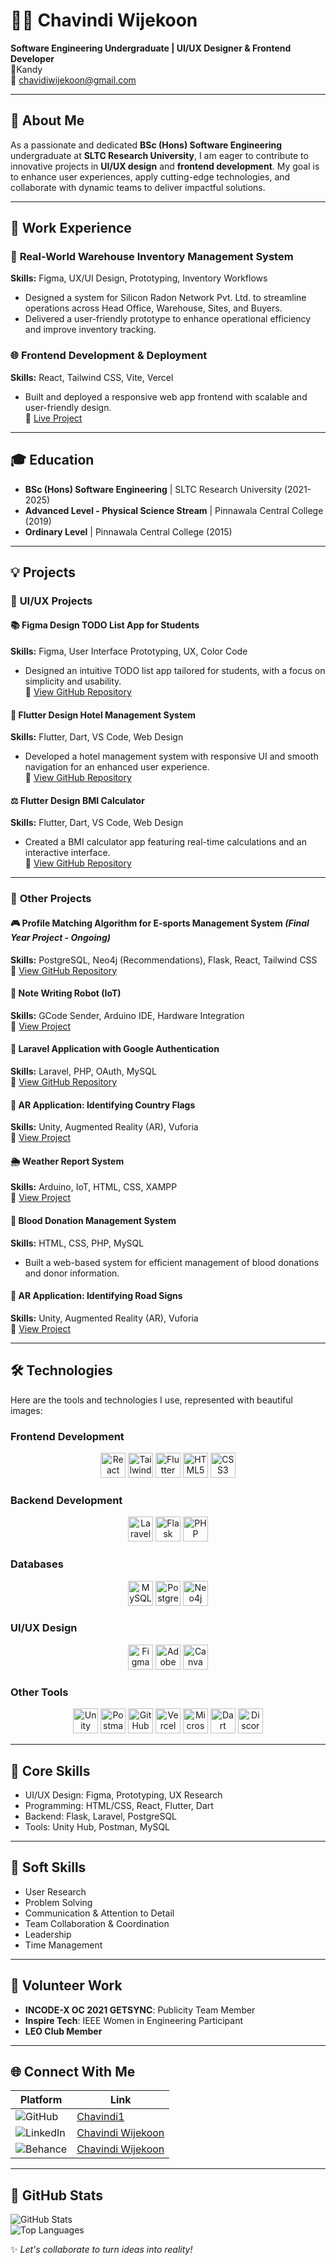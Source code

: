 # 👩‍💻 Chavindi Wijekoon  
**Software Engineering Undergraduate | UI/UX Designer & Frontend Developer**  
📍Kandy  
📧 [chavidiwijekoon@gmail.com](mailto:chavidiwijekoon@gmail.com)   

---

## 🚀 About Me  
As a passionate and dedicated **BSc (Hons) Software Engineering** undergraduate at **SLTC Research University**, I am eager to contribute to innovative projects in **UI/UX design** and **frontend development**. My goal is to enhance user experiences, apply cutting-edge technologies, and collaborate with dynamic teams to deliver impactful solutions.

---

## 💼 Work Experience  

### 🏢 **Real-World Warehouse Inventory Management System**  
**Skills:** Figma, UX/UI Design, Prototyping, Inventory Workflows  
- Designed a system for Silicon Radon Network Pvt. Ltd. to streamline operations across Head Office, Warehouse, Sites, and Buyers.  
- Delivered a user-friendly prototype to enhance operational efficiency and improve inventory tracking.  

### 🌐 **Frontend Development & Deployment**  
**Skills:** React, Tailwind CSS, Vite, Vercel  
- Built and deployed a responsive web app frontend with scalable and user-friendly design.  
🔗 [Live Project](https://frontend-delta-bice-64.vercel.app/)  

---

## 🎓 Education  
- **BSc (Hons) Software Engineering** | SLTC Research University (2021-2025)  
- **Advanced Level - Physical Science Stream** | Pinnawala Central College (2019)  
- **Ordinary Level** | Pinnawala Central College (2015)  

---

## 💡 Projects  

### 🎨 **UI/UX Projects**  
#### 📚 **Figma Design TODO List App for Students**  
**Skills:** Figma, User Interface Prototyping, UX, Color Code  
- Designed an intuitive TODO list app tailored for students, with a focus on simplicity and usability.  
🔗 [View GitHub Repository](https://github.com/Chavindi1)

#### 🏨 **Flutter Design Hotel Management System**  
**Skills:** Flutter, Dart, VS Code, Web Design  
- Developed a hotel management system with responsive UI and smooth navigation for an enhanced user experience.  
🔗 [View GitHub Repository](https://github.com/Chavindi1/First-flutter-project)

#### ⚖️ **Flutter Design BMI Calculator**  
**Skills:** Flutter, Dart, VS Code, Web Design  
- Created a BMI calculator app featuring real-time calculations and an interactive interface.  
🔗 [View GitHub Repository](https://github.com/Chavindi1/bmi-calculator-)

---

### 🔧 **Other Projects**  

#### 🎮 **Profile Matching Algorithm for E-sports Management System** *(Final Year Project - Ongoing)*  
**Skills:** PostgreSQL, Neo4j (Recommendations), Flask, React, Tailwind CSS  
🔗 [View GitHub Repository](https://github.com/AvishkaYasiru/E-sport-management)

#### 🤖 **Note Writing Robot (IoT)**  
**Skills:** GCode Sender, Arduino IDE, Hardware Integration  
🔗 [View Project](https://drive.google.com/file/d/1HzZgqMdh35dQ1nxgiwKtc7t8joUsfSYx/view?usp=drivesdk)

#### 🔑 **Laravel Application with Google Authentication**  
**Skills:** Laravel, PHP, OAuth, MySQL  
🔗 [View GitHub Repository](https://github.com/Chavindi1/Social-login)

#### 🚩 **AR Application: Identifying Country Flags**  
**Skills:** Unity, Augmented Reality (AR), Vuforia  
🔗 [View Project](https://drive.google.com/drive/u/0/folders/1L4Wls1SqYwMbM2R-4sVHrqnJUrUy4Cj7)

#### 🌦️ **Weather Report System**  
**Skills:** Arduino, IoT, HTML, CSS, XAMPP  
🔗 [View Project](https://github.com/Chavindi1)

#### 💉 **Blood Donation Management System**  
**Skills:** HTML, CSS, PHP, MySQL  
- Built a web-based system for efficient management of blood donations and donor information.

#### 🚧 **AR Application: Identifying Road Signs**  
**Skills:** Unity, Augmented Reality (AR), Vuforia  
🔗 [View Project](https://drive.google.com/drive/u/0/folders/1RooO8levX58IjhnxxnRl-X4UKsMRMJQe)

---

## 🛠 Technologies  

Here are the tools and technologies I use, represented with beautiful images:

### **Frontend Development**
<p align="center">
  <img src="https://img.icons8.com/fluency/48/000000/react.png" alt="React" width="40" height="40"/>
  <img src="https://img.icons8.com/color/48/000000/tailwind-css.png" alt="Tailwind CSS" width="40" height="40"/>
  <img src="https://img.icons8.com/color/48/000000/flutter.png" alt="Flutter" width="40" height="40"/>
  <img src="https://img.icons8.com/color/48/000000/html-5--v1.png" alt="HTML5" width="40" height="40"/>
  <img src="https://img.icons8.com/color/48/000000/css3.png" alt="CSS3" width="40" height="40"/>
</p>

### **Backend Development**
<p align="center">
  <img src="https://img.icons8.com/external-tal-revivo-color-tal-revivo/48/000000/external-laravel-is-a-free-open-source-php-web-framework-logo-color-tal-revivo.png" alt="Laravel" width="40" height="40"/>
  <img src="https://img.icons8.com/color/48/000000/flask.png" alt="Flask" width="40" height="40"/>
  <img src="https://img.icons8.com/color/48/000000/php.png" alt="PHP" width="40" height="40"/>
</p>

### **Databases**
<p align="center">
  <img src="https://img.icons8.com/color/48/000000/mysql-logo.png" alt="MySQL" width="40" height="40"/>
  <img src="https://img.icons8.com/color/48/000000/postgreesql.png" alt="PostgreSQL" width="40" height="40"/>
  <img src="https://img.icons8.com/ios-filled/50/000000/neo4j.png" alt="Neo4j" width="40" height="40"/>
</p>

### **UI/UX Design**
<p align="center">
  <img src="https://img.icons8.com/color/48/000000/figma--v1.png" alt="Figma" width="40" height="40"/>
  <img src="https://img.icons8.com/ios-filled/50/000000/adobe-xd.png" alt="Adobe XD" width="40" height="40"/>
  <img src="https://img.icons8.com/color/48/000000/canva.png" alt="Canva" width="40" height="40"/>
</p>

### **Other Tools**
<p align="center">
  <img src="https://img.icons8.com/color/48/000000/unity.png" alt="Unity" width="40" height="40"/>
  <img src="https://img.icons8.com/color/48/000000/postman.png" alt="Postman" width="40" height="40"/>
  <img src="https://img.icons8.com/ios-filled/50/000000/github.png" alt="GitHub" width="40" height="40"/>
  <img src="https://img.icons8.com/ios-filled/50/000000/vercel.png" alt="Vercel" width="40" height="40"/>
  <img src="https://img.icons8.com/ios-filled/50/000000/microsoft-office-2019.png" alt="Microsoft Office" width="40" height="40"/>
  <img src="https://img.icons8.com/ios-filled/50/000000/dart.png" alt="Dart" width="40" height="40"/>
  <img src="https://img.icons8.com/ios-filled/50/000000/discord-logo.png" alt="Discord" width="40" height="40"/>
</p>






---

## 🌟 Core Skills  
- UI/UX Design: Figma, Prototyping, UX Research  
- Programming: HTML/CSS, React, Flutter, Dart  
- Backend: Flask, Laravel, PostgreSQL  
- Tools: Unity Hub, Postman, MySQL  

---

## 💪 Soft Skills  
- User Research  
- Problem Solving  
- Communication & Attention to Detail  
- Team Collaboration & Coordination  
- Leadership  
- Time Management  

---

## 🤝 Volunteer Work  
- **INCODE-X OC 2021 GETSYNC**: Publicity Team Member  
- **Inspire Tech**: IEEE Women in Engineering Participant  
- **LEO Club Member**  

---

## 🌐 Connect With Me  

| Platform      | Link                                                                                      |
|---------------|-------------------------------------------------------------------------------------------|  
| ![GitHub](https://img.shields.io/badge/-GitHub-181717?logo=github&logoColor=white)       | [Chavindi1](https://github.com/Chavindi1)                                  |  
| ![LinkedIn](https://img.shields.io/badge/-LinkedIn-0077B5?logo=linkedin&logoColor=white) | [Chavindi Wijekoon](https://www.linkedin.com/in/chavindi-wijekoon-085498230/) |  
| ![Behance](https://img.shields.io/badge/-Behance-0057FF?logo=behance&logoColor=white)   | [Chavindi Wijekoon](https://www.behance.net/chavindwijekoo)                  |

---

## 🌟 GitHub Stats  
![GitHub Stats](https://github-readme-stats.vercel.app/api?username=Chavindi1&show_icons=true&theme=radical)  
![Top Languages](https://github-readme-stats.vercel.app/api/top-langs/?username=Chavindi1&layout=compact&theme=radical)  

✨ *Let's collaborate to turn ideas into reality!*


